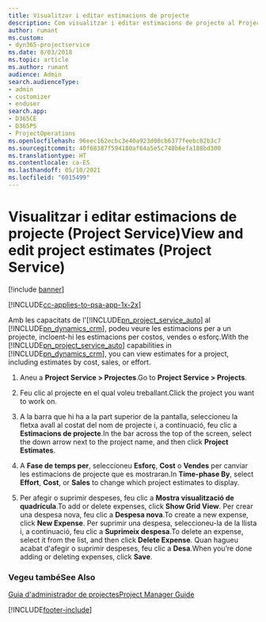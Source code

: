 ```yaml
---
title: Visualitzar i editar estimacions de projecte
description: Com visualitzar i editar estimacions de projecte al Project Service
author: rumant
ms.custom:
- dyn365-projectservice
ms.date: 8/03/2018
ms.topic: article
ms.author: rumant
audience: Admin
search.audienceType:
- admin
- customizer
- enduser
search.app:
- D365CE
- D365PS
- ProjectOperations
ms.openlocfilehash: 96eec162ecbc3e40a923d00cb6377feebc02b3c7
ms.sourcegitcommit: 40f68387f594180af64a5e5c748b6efa188bd300
ms.translationtype: HT
ms.contentlocale: ca-ES
ms.lasthandoff: 05/10/2021
ms.locfileid: "6015499"
---
```

# <a name="view-and-edit-project-estimates-project-service"></a><span data-ttu-id="96669-103">Visualitzar i editar estimacions de projecte (Project Service)</span><span class="sxs-lookup"><span data-stu-id="96669-103">View and edit project estimates (Project Service)</span></span>

[!include [banner](../includes/psa-now-project-operations.md)]

[!INCLUDE[cc-applies-to-psa-app-1x-2x](../includes/cc-applies-to-psa-app-1x-2x.md)]

<span data-ttu-id="96669-104">Amb les capacitats de l'[!INCLUDE[pn_project_service_auto](../includes/pn-project-service-auto.md)] al [!INCLUDE[pn_dynamics_crm](../includes/pn-dynamics-crm.md)], podeu veure les estimacions per a un projecte, incloent-hi les estimacions per costos, vendes o esforç.</span><span class="sxs-lookup"><span data-stu-id="96669-104">With the [!INCLUDE[pn_project_service_auto](../includes/pn-project-service-auto.md)] capabilities in [!INCLUDE[pn_dynamics_crm](../includes/pn-dynamics-crm.md)], you can view estimates for a project, including estimates by cost, sales, or effort.</span></span>  
  
1.  <span data-ttu-id="96669-105">Aneu a **Project Service > Projectes**.</span><span class="sxs-lookup"><span data-stu-id="96669-105">Go to **Project Service > Projects**.</span></span>  
  
2.  <span data-ttu-id="96669-106">Feu clic al projecte en el qual voleu treballant.</span><span class="sxs-lookup"><span data-stu-id="96669-106">Click the project you want to work on.</span></span>  
  
3.  <span data-ttu-id="96669-107">A la barra que hi ha a la part superior de la pantalla, seleccioneu la fletxa avall al costat del nom de projecte i, a continuació, feu clic a **Estimacions de projecte**.</span><span class="sxs-lookup"><span data-stu-id="96669-107">In the bar across the top of the screen, select the down arrow next to the project name, and then click **Project Estimates**.</span></span>  
  
4.  <span data-ttu-id="96669-108">A **Fase de temps per**, seleccioneu **Esforç**, **Cost** o **Vendes** per canviar les estimacions de projecte que es mostraran.</span><span class="sxs-lookup"><span data-stu-id="96669-108">In **Time-phase By**, select **Effort**, **Cost**, or **Sales** to change which project estimates to display.</span></span>  
  
5.  <span data-ttu-id="96669-109">Per afegir o suprimir despeses, feu clic a **Mostra visualització de quadrícula**.</span><span class="sxs-lookup"><span data-stu-id="96669-109">To add or delete expenses, click **Show Grid View**.</span></span> <span data-ttu-id="96669-110">Per crear una despesa nova, feu clic a **Despesa nova**.</span><span class="sxs-lookup"><span data-stu-id="96669-110">To create a new expense, click **New Expense**.</span></span> <span data-ttu-id="96669-111">Per suprimir una despesa, seleccioneu-la de la llista i, a continuació, feu clic a **Suprimeix despesa**.</span><span class="sxs-lookup"><span data-stu-id="96669-111">To delete an expense, select it from the list, and then click **Delete Expense**.</span></span> <span data-ttu-id="96669-112">Quan hagueu acabat d'afegir o suprimir despeses, feu clic a **Desa**.</span><span class="sxs-lookup"><span data-stu-id="96669-112">When you’re done adding or deleting expenses, click **Save**.</span></span>  
  
### <a name="see-also"></a><span data-ttu-id="96669-113">Vegeu també</span><span class="sxs-lookup"><span data-stu-id="96669-113">See Also</span></span>  
 [<span data-ttu-id="96669-114">Guia d'administrador de projectes</span><span class="sxs-lookup"><span data-stu-id="96669-114">Project Manager Guide</span></span>](../psa/project-manager-guide.md)


[!INCLUDE[footer-include](../includes/footer-banner.md)]